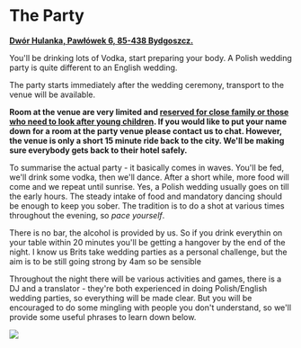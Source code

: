<h1>The Party</h1>
<div class="map-pin">
    <a href="https://goo.gl/maps/8egdG9CUiV9P2hH39" target="_blank"><p><b>Dwór Hulanka, Pawłówek 6, 85-438 Bydgoszcz.</b></p></a>
</div>

<p>You'll be drinking lots of Vodka, start preparing your body. A Polish wedding party is quite different to an English wedding.</p>
<p>The party starts immediately after the wedding ceremony, transport to the venue will be available.</p>
<p><b>Room at the venue are very limited and <u>reserved for close family or those who need to look after young children</u>. If you would like to put your name down for a room at the party venue please contact us to chat. However, the venue is only a short 15 minute ride back to the city. We'll be making sure everybody gets back to their hotel safely.</b></p>
<p>To summarise the actual party - it basically comes in waves. You'll be fed, we'll drink some vodka, then we'll dance. After a short while, more food will come and we repeat until sunrise. Yes, a Polish wedding usually goes on till the early hours. The steady intake of food and mandatory dancing should be enough to keep you sober. The tradition is to do a shot at various times throughout the evening, so <em>pace yourself</em>.</p>
<p>There is no bar, the alcohol is provided by us. So if you drink everythin on your table within 20 minutes you'll be getting a hangover by the end of the night. I know us Brits take wedding parties as a personal challenge, but the aim is to be still going strong by 4am so be sensible</p>
<p>Throughout the night there will be various activities and games, there is a DJ and a translator - they're both experienced in doing Polish/English wedding parties, so everything will be made clear. But you will be encouraged to do some mingling with people you don't understand, so we'll provide some useful phrases to learn down below.</p>

<img class="wider" src="{{assets}}img/party.jpg">